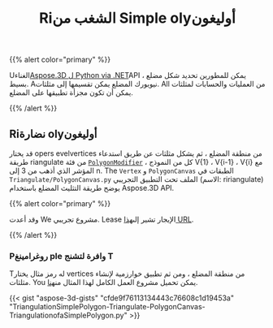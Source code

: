 ﻿---
title: Riالشغب من Simple olyأوليغون
type: docs
weight: 30
url: /ar/python-net/triangulation-of-a-simple-polygon/
description: Sing sing Aspose.3D ل Python via .NET API ، يمكن للمطورين تحديد شكل مضلع بسيط. Aنيويورك المضلع يمكن تقسيمها إلى مثلثات. All من العمليات والحسابات لمثلثات يمكن أن تكون مجزأة تطبيقها على المضلع.
---
{{% alert color="primary" %}}

Uالغناء[Aspose.3D ل Python via .NET](https://products.aspose.com/3d/python-net/)API ، يمكن للمطورين تحديد شكل مضلع بسيط. Aنيويورك المضلع يمكن تقسيمها إلى مثلثات. All من العمليات والحسابات لمثلثات يمكن أن تكون مجزأة تطبيقها على المضلع.

{{% /alert %}}
## **Riنضارة olyأوليغون**
قد يختار opers evelvertices من منطقة المضلع ، ثم يشكل مثلثات عن طريق استدعاء طريقة riangulate من فئة [`PolygonModifier`](https://reference.aspose.com/3d/net/aspose.threed.entities/polygonmodifier) ، كل من النموذج V{1} ، V{i-1} ، V{i} مع المؤشر الذي أذهب من 3 إلى n. The `Vertex` و `PolygonCanvas` الطبقات في `Triangulate/PolygonCanvas.py` الملف تحت التطبيق التجريبي (الاسم: ririangulate) يوضح طريقة التثليث المضلع باستخدام Aspose.3D API.

{{% alert color="primary" %}}

وقد أعدت We مشروع تجريبي. Lease الإيجار تشير إلى[هذا URL](https://github.com/aspose-3d/Aspose.3D-for-.NET/tree/master/Demos).

{{% /alert %}}
### **Pروغرامينغ ple وافرة لتشنج T**
Tله رمز مثال يختار vertices من منطقة المضلع ، ومن ثم تطبيق خوارزمية لإنشاء مثلثات. You يمكن تحميل مشروع العمل الكامل لهذا المثال من[هنا](https://github.com/aspose-3d/Aspose.3D-for-.NET/).

{{< gist "aspose-3d-gists" "cfde9f76113134443c76608c1d19453a" "TriangulationSimplePolygon-Triangulate-PolygonCanvas-TriangulationofaSimplePolygon.py" >}}
